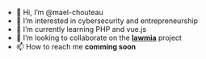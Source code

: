 - 👋 Hi, I’m @mael-chouteau
- 👀 I’m interested in cybersecurity and entrepreneurship
- 🌱 I’m currently learning PHP and vue.js
- 💞️ I’m looking to collaborate on the [**lawmia**](https://github.com/lawmia/server) project
- 📫 How to reach me **comming soon**

<!---
mael-chouteau/mael-chouteau is a ✨ special ✨ repository because its `README.md` (this file) appears on your GitHub profile.
You can click the Preview link to take a look at your changes.
--->
